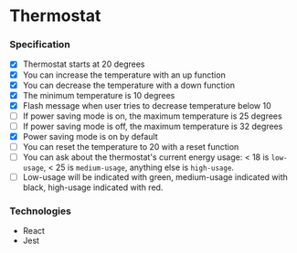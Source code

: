 # Thermostat

### Specification

* [x] Thermostat starts at 20 degrees
* [x] You can increase the temperature with an up function
* [x] You can decrease the temperature with a down function
* [x] The minimum temperature is 10 degrees
* [x] Flash message when user tries to decrease temperature below 10
* [ ] If power saving mode is on, the maximum temperature is 25 degrees
* [ ] If power saving mode is off, the maximum temperature is 32 degrees
* [x] Power saving mode is on by default
* [ ] You can reset the temperature to 20 with a reset function
* [ ] You can ask about the thermostat's current energy usage: < 18 is `low-usage`, < 25 is `medium-usage`, anything else is `high-usage`.
* [ ] Low-usage will be indicated with green, medium-usage indicated with black, high-usage indicated with red.

### Technologies
* React
* Jest
